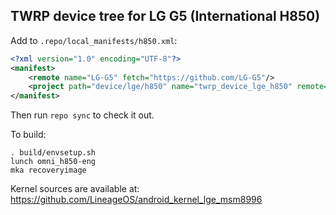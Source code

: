 ## TWRP device tree for LG G5 (International H850)

Add to `.repo/local_manifests/h850.xml`:

```xml
<?xml version="1.0" encoding="UTF-8"?>
<manifest>
	<remote name="LG-G5" fetch="https://github.com/LG-G5"/>
	<project path="device/lge/h850" name="twrp_device_lge_h850" remote="LG-G5" revision="android-7.1" />
</manifest>
```

Then run `repo sync` to check it out.

To build:

```
. build/envsetup.sh
lunch omni_h850-eng
mka recoveryimage
```

Kernel sources are available at: https://github.com/LineageOS/android_kernel_lge_msm8996


